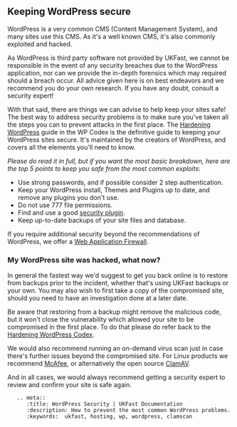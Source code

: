 ## Keeping WordPress secure

WordPress is a very common CMS (Content Management System), and many sites use this CMS. As it's a well known CMS, it's also commonly exploited and hacked.

As WordPress is third party software not provided by UKFast, we cannot be responsible in the event of any security breaches due to the WordPress application, nor can we provide the in-depth forensics which may required should a breach occur. All advice given here is on best endeavors and we recommend you do your own research. If you have any doubt, consult a security expert!

With that said, there are things we can advise to help keep your sites safe! The best way to address security problems is to make sure you've taken all the steps you can to prevent attacks in the first place. The [Hardening WordPress](https://codex.wordpress.org/Hardening_WordPress) guide in the WP Codex is the definitive guide to keeping your WordPress sites secure. It's maintained by the creators of WordPress, and covers all the elements you'll need to know.

*Please do read it in full, but if you want the most basic breakdown, here are the top 5 points to keep you safe from the most common exploits:*

- Use strong passwords, and if possible consider 2 step authentication.
- Keep your WordPress install, Themes and Plugins up to date, and remove any plugins you don't use.
- Do not use 777 file permissions.
- Find and use a good [security plugin](https://wordpress.org/plugins/tags/security/).
- Keep up-to-date backups of your site files and database.

If you require additional security beyond the recommendations of WordPress, we offer a [Web Application Firewall](security/webapplicationfirewall/).

### My WordPress site was hacked, what now?

In general the fastest way we'd suggest to get you back online is to restore from backups prior to the incident, whether that's using UKFast backups or your own. You may also wish to first take a copy of the compromised site, should you need to have an investigation done at a later date.

Be aware that restoring from a backup might remove the malicious code, but it won't close the vulnerability which allowed your site to be compromised in the first place. To do that please do refer back to the [Hardening WordPress Codex](https://codex.wordpress.org/Hardening_WordPress).

We would also recommend running an on-demand virus scan just in case there's further issues beyond the compromised site. For Linux products we recommend [McAfee](/security/antivirus/), or alternatively the open source [ClamAV](www.clamav.net).

And in all cases, we would always recommend getting a security expert to review and confirm your site is safe again.

```eval_rst
   .. meta::
      :title: WordPress Security | UKFast Documentation
      :description: How to prevent the most common WordPress problems.
      :keywords:  ukfast, hosting, wp, wordpress, clamscan
